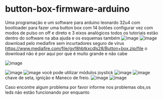 # button-box-firmware-arduino
Uma programação e um software para arduino leonardo 32u4 com bootloader para fazer uma button box com 14 botões configurar vez com modos de pulso on off e direto e 3 eixos analógicos todos os tutoriais estão dentro do software na aba ajuda e os esquemas também
![image](https://github.com/Valdemir-DSW/botton-box-firmware-arduino/assets/134114016/59a6615a-b759-468f-8a36-7df69f3fb4bc)
![image](https://github.com/Valdemir-DSW/botton-box-firmware-arduino/assets/134114016/3dcaf3bd-8451-4f1e-95ff-f8038c80d75b)
download pelo mediafire sem incurtadores seguro de vírus
https://www.mediafire.com/file/gvf8hbtkxcdls28/Button+box.zip/file
o download não é por aqui por que é muito grande e não cabe




![image](https://github.com/Valdemir-DSW/botton-box-firmware-arduino/assets/134114016/a6b06716-fef9-4395-9a7d-19fc3b04ed56)

![image](https://github.com/Valdemir-DSW/botton-box-firmware-arduino/assets/134114016/f8f11613-7bbb-4ae4-8ceb-d7d692ab2486)
![image](https://github.com/Valdemir-DSW/botton-box-firmware-arduino/assets/134114016/f46e5d2a-d900-42ca-b2a4-2134d2be385d)
você pode utilizar módulos joystick
![image](https://github.com/Valdemir-DSW/botton-box-firmware-arduino/assets/134114016/fda48955-bf0d-41d9-be36-b61f925dccb3)
![image](https://github.com/Valdemir-DSW/botton-box-firmware-arduino/assets/134114016/e5964d79-5cce-4f36-b6fd-71883fc4f0bf)
chave de seta, ignição e Maneco de freio.
![image](https://github.com/Valdemir-DSW/botton-box-firmware-arduino/assets/134114016/87ff0a67-3722-4023-8173-7f58681a233d)
![image](https://github.com/Valdemir-DSW/botton-box-firmware-arduino/assets/134114016/cef68a9b-1a06-4fbc-b815-68fc0e841346)




Caso encontre algum problema por favor informe nos problemas
obs,os leds não estão funcionando por enquanto 
